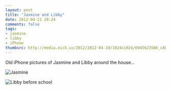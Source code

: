```yaml
---
layout: post
title: "Jasmine and Libby"
date: 2012-04-21 20:24
comments: false
tags: 
- jasmine
- libby
- iPhone
thumbsrc: http://media.eick.us/2012/2012-04-19/1024x1024/6945623586_c8085175a5_o.jpg
---
```

Old iPhone pictures of Jasmine and Libby around the house...



![Jasmine](http://media.eick.us/media/photographs/2012/2012-04-19/6945623586_c8085175a5_o.jpg)




![Libby before school](http://media.eick.us/media/photographs/2012/2012-04-19-2/7091689945_57d0428f40_o.jpg)


